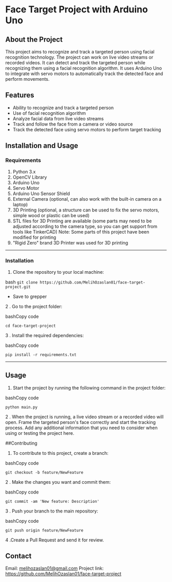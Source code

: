 # Face Target Project with Arduino Uno



## About the Project
This project aims to recognize and track a targeted person using facial recognition technology. The project can work on live video streams or recorded videos. It can detect and track the targeted person while recognizing them using a facial recognition algorithm. It uses Arduino Uno to integrate with servo motors to automatically track the detected face and perform movements.

## Features
- Ability to recognize and track a targeted person
- Use of facial recognition algorithm
- Analyze facial data from live video streams
- Track and follow the face from a camera or video source
- Track the detected face using servo motors to perform target tracking


## Installation and Usage


### Requirements

1. Python 3.x
2. OpenCV Library
3. Arduino Uno
4. Servo Motor
5. Arduino Uno Sensor Shield
6. External Camera (optional, can also work with the built-in camera on a laptop)
7. 3D Printing (optional, a structure can be used to fix the servo motors, simple wood or plastic can be used)
8. STL files for 3D Printing are available (some parts may need to be adjusted according to the camera type, so you can get support from tools like TinkerCAD) Note: Some parts of this project have been modified for printing
9. "Rigid Zero" brand 3D Printer was used for 3D printing

------------



### Installation

1. Clone the repository to your local machine:

 bash
   `git clone https://github.com/MelihOzaslan01/face-target-project.git`

- Save to grepper

2	.  Go to the project folder:

bashCopy code

`cd face-target-project`

3 .	Install the required dependencies:

bashCopy code

`pip install -r requirements.txt`

------------



## Usage

1. Start the project by running the following command in the project folder:

bashCopy code

`python main.py`

2	. When the project is running, a live video stream or a recorded video will open. Frame the targeted person's face correctly and start the tracking process. Add any additional information that you need to consider when using or testing the project here.

##Contributing

1. To contribute to this project, create a branch:

bashCopy code

`git checkout -b feature/NewFeature`

2	.	Make the changes you want and commit them:

bashCopy code

`git commit -am 'New feature: Description'`

3		. Push your branch to the main repository:

bashCopy code

`git push origin feature/NewFeature`

4		.Create a Pull Request and send it for review.

## Contact

Email: melihozaslan01@gmail.com
Project link: https://github.com/MelihOzaslan01/face-target-project
